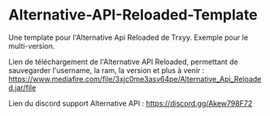 # Alternative-API-Reloaded-Template
Une template pour l'Alternative Api Reloaded de Trxyy. Exemple pour le multi-version.

Lien de téléchargement de l'Alternative API Reloaded, permettant de sauvegarder l'username, la ram, la version et plus à venir : 
https://www.mediafire.com/file/3xjc0me3asv64pe/Alternative_Api_Reloaded.jar/file

Lien du discord support Alternative API : https://discord.gg/Akew798F72
